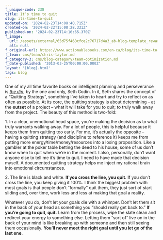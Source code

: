 ```yaml
---
f_unique-code: 238
title: It’s time to quit
slug: its-time-to-quit
updated-on: '2024-02-23T14:08:40.715Z'
created-on: '2024-02-22T15:08:28.331Z'
published-on: '2024-02-23T14:16:55.370Z'
f_image:
  url: /assets/external/65d75f468cfce2c76717d4a3_ab-blog-template_reward.jpeg
  alt: null
f_original-url: https://www.actionablebooks.com/en-ca/blog/its-time-to-quit/
f_team: cms/team/chris-taylor.md
f_category-3: cms/blog-category/team-optimization.md
f_date-published: '2013-03-25T00:00:00.000Z'
layout: '[blog].html'
tags: blog
---
```


One of my all time favorite books on intelligent planning and perseverance is [_the dip_](https://www.actionablebooks.com/summaries/the-dip/), by the one and only, Seth Godin. In it, Seth shares the concept of a “Quitting Strategy”, something I’ve taken to heart and try to reflect on as often as possible. At its core, the quitting strategy is about determining – at the **outset** of a project – what it will take for you to quit; to truly walk away from the project. The beauty of this method is two-fold:

1\. In a clear, unemotional head space, you’re making the decision as to what truly warrants walking away. For a lot of people, this is helpful because it keeps them from quitting too early. For me, it’s actually the opposite – having a quitting strategy (and discipline to reference it) keeps me from putting more energy/time/money/resources into a losing proposition. Like a gambler at the poker table betting the deed to his house, some of us don’t know when to quit when we’re in the moment. I also, personally, don’t want anyone else to tell me it’s time to quit. I need to have made that decision myself. A documented quitting strategy helps me inject my rational brain into emotional circumstances.

2\. The line is black and white. **If you cross the line, you quit.** If you don’t cross the line, you keep giving it 100%. I think the biggest problem with most goals is that people don’t “formally” quit them, they just sort of start sliding and, over time, work less and less at making that goal a reality.

Whatever you do, don’t let your goals die with a whimper. Don’t let them sit in the back of your head as something you “should really get back to.” **If you’re going to quit, quit.** Learn from the process, wipe the slate clean and redirect your energy to something else. Letting them “sort of” live on in the back of your mind is like breaking up with someone and then still seeing them occasionally. **You’ll never meet the right goal until you let go of the last one.**

